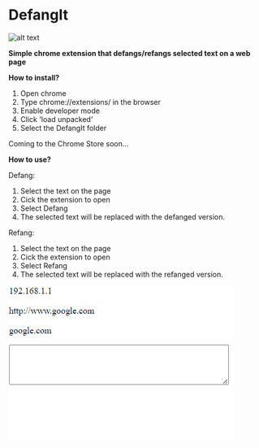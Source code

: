# DefangIt

![alt text](https://github.com/nwjohns101/DefangIt/blob/Dev/Images/FangsImage.png) 

**Simple chrome extension that defangs/refangs selected text on a web page**

**How to install?**

1) Open chrome
2) Type chrome://extensions/ in the browser
3) Enable developer mode
4) Click 'load unpacked' 
5) Select the DefangIt folder

Coming to the Chrome Store soon...

**How to use?**

Defang:

1) Select the text on the page
2) Cick the extension to open
3) Select Defang
4) The selected text will be replaced with the defanged version.

Refang:

1) Select the text on the page
2) Cick the extension to open
3) Select Refang
4) The selected text will be replaced with the refanged version.

![alt text](Images/Demo.gif)
